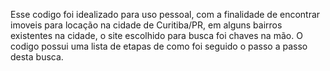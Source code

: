 Esse codigo foi idealizado para uso pessoal, com a finalidade de encontrar imoveis para locação na cidade de Curitiba/PR, em alguns bairros existentes na cidade, o site escolhido para busca foi chaves na mão. O codigo possui uma lista de etapas de como foi seguido o passo a passo desta busca. 
